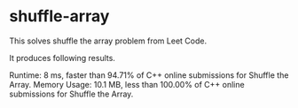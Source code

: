 # shuffle-array

This solves shuffle the array problem from Leet Code.

It produces following results.

Runtime: 8 ms, faster than 94.71% of C++ online submissions for Shuffle the Array.
Memory Usage: 10.1 MB, less than 100.00% of C++ online submissions for Shuffle the Array.

